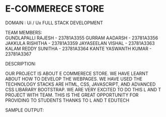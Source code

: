 # E-COMMERECE STORE 

DOMAIN : Ui / Ux FULL STACK DEVELOPMENT

TEAM MEMBERS:  
        GUNDLAPALLI RAJESH    -    23781A3355
        GURRAM AADARSH        -    23781A3356
        JAKKULA RISHITHA      -    23781A3359
        JAYASEELAN VISHAL     -    23781A3363
        KALAM REDDY SUNITHA   -    23781A3364
        KANTE YASWANTH KUMAR  -    23781A3367

DESCRIPTION:

OUR PROJECT IS ABOUT E COMMERECE STORE.
WE HAVE LEARNT ABOUT HOW TO DEVELOP THE WEBPAGES.
WE HAVE USED THE TECHNOLOGY STACKS ARE HTML, CSS, JAVASCRIPT, AND ADVANCED CSS LIBARARY BOOTSTRAP.
WE ARE VERY EXCITED TO DO THIS L AND T PROJECT WITH TEAM. THIS IS THE GREAT OPPORTUNITY FOR PROVIDING TO STUDENTS
THANKS TO L AND T EDUTECH 

 SAMPLE OUTPUT:

 
